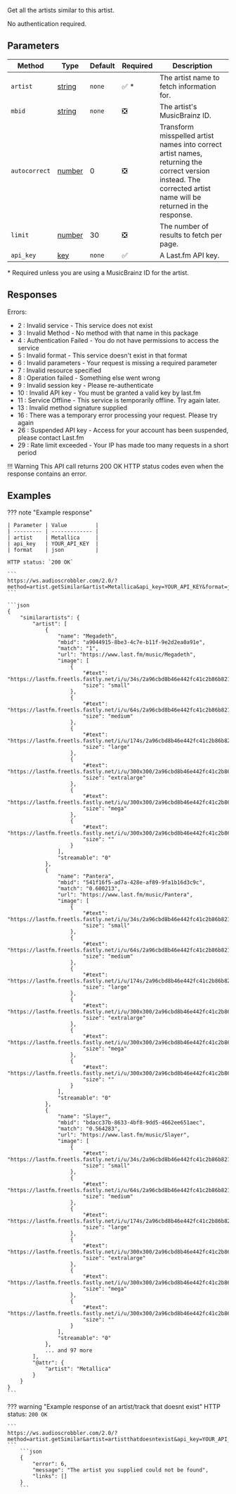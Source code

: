 Get all the artists similar to this artist.

No authentication required.

## Parameters
| Method | Type | Default | Required | Description 
| ------ | ---- | ------- | -------- | -----------
| `artist` | [string][string] | `none` | :white_check_mark: \* | The artist name to fetch information for.
| `mbid` | [string][string] | `none` | :negative_squared_cross_mark: | The artist's MusicBrainz ID.
| `autocorrect` | [number][number] | 0 | :negative_squared_cross_mark: | Transform misspelled artist names into correct artist names, returning the correct version instead. The corrected artist name will be returned in the response.
| `limit` | [number][number] | 30 | :negative_squared_cross_mark: | The number of results to fetch per page.
| `api_key` | [key][key] | `none` | :white_check_mark: | A Last.fm API key.

\* Required unless you are using a MusicBrainz ID for the artist.

## Responses
Errors:

- 2 : Invalid service - This service does not exist
- 3 : Invalid Method - No method with that name in this package
- 4 : Authentication Failed - You do not have permissions to access the service
- 5 : Invalid format - This service doesn't exist in that format
- 6 : Invalid parameters - Your request is missing a required parameter
- 7 : Invalid resource specified
- 8 : Operation failed - Something else went wrong
- 9 : Invalid session key - Please re-authenticate
- 10 : Invalid API key - You must be granted a valid key by last.fm
- 11 : Service Offline - This service is temporarily offline. Try again later.
- 13 : Invalid method signature supplied
- 16 : There was a temporary error processing your request. Please try again
- 26 : Suspended API key - Access for your account has been suspended, please contact Last.fm
- 29 : Rate limit exceeded - Your IP has made too many requests in a short period

!!! Warning
    This API call returns 200 OK HTTP status codes even when the response contains an error.

## Examples

??? note "Example response"

	| Parameter | Value         |
	| --------- | ------------- |
	| artist    | Metallica     |
	| api_key   | YOUR_API_KEY  |
	| format    | json          |

	HTTP status: `200 OK`

	```
	https://ws.audioscrobbler.com/2.0/?method=artist.getSimilar&artist=Metallica&api_key=YOUR_API_KEY&format=json
	```

	```json
	{
		"similarartists": {
			"artist": [
				{
					"name": "Megadeth",
					"mbid": "a9044915-8be3-4c7e-b11f-9e2d2ea0a91e",
					"match": "1",
					"url": "https://www.last.fm/music/Megadeth",
					"image": [
						{
							"#text": "https://lastfm.freetls.fastly.net/i/u/34s/2a96cbd8b46e442fc41c2b86b821562f.png",
							"size": "small"
						},
						{
							"#text": "https://lastfm.freetls.fastly.net/i/u/64s/2a96cbd8b46e442fc41c2b86b821562f.png",
							"size": "medium"
						},
						{
							"#text": "https://lastfm.freetls.fastly.net/i/u/174s/2a96cbd8b46e442fc41c2b86b821562f.png",
							"size": "large"
						},
						{
							"#text": "https://lastfm.freetls.fastly.net/i/u/300x300/2a96cbd8b46e442fc41c2b86b821562f.png",
							"size": "extralarge"
						},
						{
							"#text": "https://lastfm.freetls.fastly.net/i/u/300x300/2a96cbd8b46e442fc41c2b86b821562f.png",
							"size": "mega"
						},
						{
							"#text": "https://lastfm.freetls.fastly.net/i/u/300x300/2a96cbd8b46e442fc41c2b86b821562f.png",
							"size": ""
						}
					],
					"streamable": "0"
				},
				{
					"name": "Pantera",
					"mbid": "541f16f5-ad7a-428e-af89-9fa1b16d3c9c",
					"match": "0.600213",
					"url": "https://www.last.fm/music/Pantera",
					"image": [
						{
							"#text": "https://lastfm.freetls.fastly.net/i/u/34s/2a96cbd8b46e442fc41c2b86b821562f.png",
							"size": "small"
						},
						{
							"#text": "https://lastfm.freetls.fastly.net/i/u/64s/2a96cbd8b46e442fc41c2b86b821562f.png",
							"size": "medium"
						},
						{
							"#text": "https://lastfm.freetls.fastly.net/i/u/174s/2a96cbd8b46e442fc41c2b86b821562f.png",
							"size": "large"
						},
						{
							"#text": "https://lastfm.freetls.fastly.net/i/u/300x300/2a96cbd8b46e442fc41c2b86b821562f.png",
							"size": "extralarge"
						},
						{
							"#text": "https://lastfm.freetls.fastly.net/i/u/300x300/2a96cbd8b46e442fc41c2b86b821562f.png",
							"size": "mega"
						},
						{
							"#text": "https://lastfm.freetls.fastly.net/i/u/300x300/2a96cbd8b46e442fc41c2b86b821562f.png",
							"size": ""
						}
					],
					"streamable": "0"
				},
				{
					"name": "Slayer",
					"mbid": "bdacc37b-8633-4bf8-9dd5-4662ee651aec",
					"match": "0.564283",
					"url": "https://www.last.fm/music/Slayer",
					"image": [
						{
							"#text": "https://lastfm.freetls.fastly.net/i/u/34s/2a96cbd8b46e442fc41c2b86b821562f.png",
							"size": "small"
						},
						{
							"#text": "https://lastfm.freetls.fastly.net/i/u/64s/2a96cbd8b46e442fc41c2b86b821562f.png",
							"size": "medium"
						},
						{
							"#text": "https://lastfm.freetls.fastly.net/i/u/174s/2a96cbd8b46e442fc41c2b86b821562f.png",
							"size": "large"
						},
						{
							"#text": "https://lastfm.freetls.fastly.net/i/u/300x300/2a96cbd8b46e442fc41c2b86b821562f.png",
							"size": "extralarge"
						},
						{
							"#text": "https://lastfm.freetls.fastly.net/i/u/300x300/2a96cbd8b46e442fc41c2b86b821562f.png",
							"size": "mega"
						},
						{
							"#text": "https://lastfm.freetls.fastly.net/i/u/300x300/2a96cbd8b46e442fc41c2b86b821562f.png",
							"size": ""
						}
					],
					"streamable": "0"
				},
				... and 97 more
			],
			"@attr": {
				"artist": "Metallica"
			}
		}
	}
	```

??? warning "Example response of an artist/track that doesnt exist"
    HTTP status: `200 OK`

    ```
    https://ws.audioscrobbler.com/2.0/?method=artist.getSimilar&artist=artistthatdoesntexist&api_key=YOUR_API_KEY&format=json
    ```
		```json
		{
			"error": 6,
			"message": "The artist you supplied could not be found",
			"links": []
		}
		```

[string]: https://developer.mozilla.org/en-US/docs/Web/JavaScript/Reference/Global_Objects/String
[number]: https://developer.mozilla.org/en-US/docs/Web/JavaScript/Reference/Global_Objects/Number
[key]: https://www.last.fm/api/account/create
